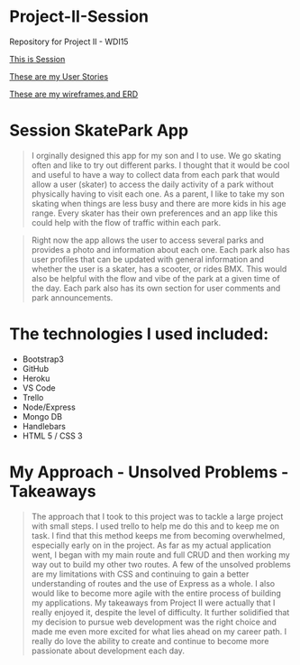 # Project-II-Session
Repository for Project II - WDI15



[This is Session](https://pure-earth-23827.herokuapp.com/)

[These are my User Stories](https://trello.com/b/9pZqTZuv/project-ii-session)

[These are my wireframes,and ERD](https://imgur.com/a/rpMLS)

# Session SkatePark App

>I orginally designed this app for my son and I to use. We go skating often and like to try out different parks. I thought that it would be cool and useful to have a way to collect data from each park that would allow a user (skater) to access the daily activity of a park without physically having to visit each one. As a parent, I like to take my son skating when things are less busy and there are more kids in his age range. 
>Every skater has their own preferences and an app like this could help with the flow of traffic within each park. 

>Right now the app allows the user to access several parks and provides a photo and information about each one. Each park also has user profiles that can be updated with general information and whether the user is a skater, has a scooter, or rides BMX. This would also be helpful with the flow and vibe of the park at a given time of the day. Each park also has its own section for user comments and park announcements. 

# The technologies I used included:

* Bootstrap3
* GitHub
* Heroku
* VS Code
* Trello
* Node/Express
* Mongo DB
* Handlebars
* HTML 5 / CSS 3    

# My Approach - Unsolved Problems - Takeaways

>The approach that I took to this project was to tackle a large project with small steps. I used trello to help me do this and to keep me on task. I find that this method keeps me from becoming overwhelmed, especially early on in the project. As far as my actual application went, I began with my main route and full CRUD and then working my way out to build my other two routes.
>A few of the unsolved problems are my limitations with CSS and continuing to gain a better understanding of routes and the use of Express as a whole. I also would like to become more agile with the entire process of building my applications. 
>My takeaways from Project II were actually that I really enjoyed it, despite the level of difficulty. It further solidified that my decision to pursue web development was the right choice and made me even more excited for what lies ahead on my career path. I really do love the ability to create and continue to become more passionate about development each day. 